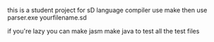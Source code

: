 this is a student project for sD language compiler
use make
then use 
parser.exe yourfilename.sd

if you're lazy you can 
make jasm
make java
to test all the test files
